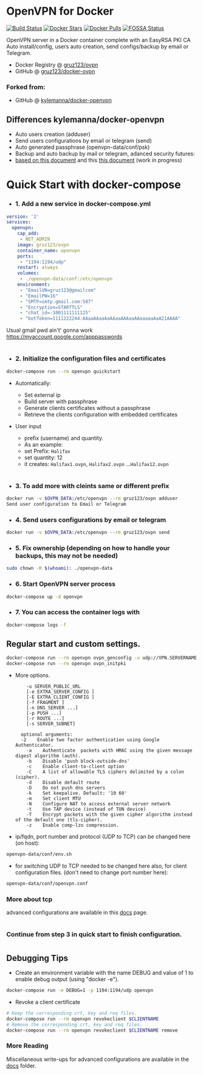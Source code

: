 # OpenVPN for Docker

[![Build Status](https://app.travis-ci.com/gruz123/docker-openvpn.svg?branch=master)](https://app.travis-ci.com/gruz123/docker-openvpn)
[![Docker Stars](https://img.shields.io/docker/stars/gruz123/ovpn.svg)](https://hub.docker.com/r/gruz123/ovpn/)
[![Docker Pulls](https://img.shields.io/docker/pulls/gruz123/ovpn.svg)](https://hub.docker.com/r/gruz123/ovpn/)
[![FOSSA Status](https://app.fossa.com/api/projects/git%2Bgithub.com%2Fgruz123%2Fdocker-openvpn.svg?type=shield)](https://app.fossa.com/projects/git%2Bgithub.com%2Fgruz123%2Fdocker-openvpn?ref=badge_shield)


OpenVPN server in a Docker container complete with an EasyRSA PKI CA \
Auto install/config, users auto creation, send configs/backup by email or Telegram.

* Docker Registry @ [gruz123/ovpn](https://hub.docker.com/r/gruz123/ovpn/)
* GitHub @ [gruz123/docker-ovpn](https://github.com/gruz123/docker-openvpn)

### Forked from:
* GitHub @ [kylemanna/docker-openvpn](https://github.com/kylemanna/docker-openvpn)

## Differences kylemanna/docker-openvpn

* Auto users creation (adduser)
* Send users configurations by email or telegram (send)
* Auto generated passphrase (openvpn-data/conf/psk) 
* Backup and auto backup by mail or telegram, adanced security futures: 
*   [based on this document](/docs/paranoid.md) and this
    [this document](/docs/backup.md) (work in progress)

# Quick Start with docker-compose


* ### 1. Add a new service in docker-compose.yml

```yaml
version: '2'
services:
  openvpn:
    cap_add:
     - NET_ADMIN
    image: gruz123/ovpn
    container_name: openvpn
    ports:
     - "1194:1194/udp"
    restart: always
    volumes:
     - ./openvpn-data/conf:/etc/openvpn
    environment: 
     - "EmailUN=gruz123@gmailcom"
     - "EmailPW=16"
     - "SMTP=smtp.gmail.com:587" 
     - "Encryption=STARTTLS" 
     - "chat_id=-1001111111125"
     - "botToken=1111222244:AAaaAAaaAaAAaaAAAaaAAaaaaaAaA21AAAA"
```
 
Usual gmail pwd ain't' gonna work
https://myaccount.google.com/apppasswords
#

* ### 2. Initialize the configuration files and certificates

```bash
docker-compose run --rm openvpn quickstart
```
* Automatically: 
  * Set external ip
  * Build server with passphrase
  * Generate clients certificates without a passphrase
  * Retrieve the clients configuration with embedded certificates
* User input   
  * prefix (username) and quantity.
  * As an example:
  * set Prefix: `Halifax`
  * set quantity: 12
  * it creates: `Halifax1.ovpn`, `Halifax2.ovpn` ...`Halifax12.ovpn`
  #

  
* ### 3. To add more with cleints same or different prefix 
```bash
docker run -v $OVPN_DATA:/etc/openvpn --rm gruz123/ovpn adduser
Send user configuration to Email or Telegram 
```
* ### 4.  Send users configurations by email or telegram

```bash
docker run -v $OVPN_DATA:/etc/openvpn --rm gruz123/ovpn send
```
* ### 5. Fix ownership (depending on how to handle your backups, this may not be needed)       

```bash
sudo chown -R $(whoami): ./openvpn-data
```
* ### 6. Start OpenVPN server process

```bash
docker-compose up -d openvpn
```

* ### 7. You can access the container logs with

```bash
docker-compose logs -f
```

## Regular start and custom settings.

```bash
docker-compose run --rm openvpn ovpn_genconfig -u udp://VPN.SERVERNAME.COM
docker-compose run --rm openvpn ovpn_initpki
```

* More options.

	      -u SERVER_PUBLIC_URL
	      [-e EXTRA_SERVER_CONFIG ]
	      [-E EXTRA_CLIENT_CONFIG ]
	      [-f FRAGMENT ]
	      [-n DNS_SERVER ...]
	      [-p PUSH ...]
	      [-r ROUTE ...]
	      [-s SERVER_SUBNET]

        optional arguments:
      	-2    Enable two factor authentication using Google Authenticator.
	      -a    Authenticate  packets with HMAC using the given message digest algorithm (auth).
	      -b    Disable 'push block-outside-dns'
	      -c    Enable client-to-client option
	      -C    A list of allowable TLS ciphers delimited by a colon (cipher).
	      -d    Disable default route
	      -D    Do not push dns servers
	      -k    Set keepalive. Default: '10 60'
	      -m    Set client MTU
	      -N    Configure NAT to access external server network
	      -t    Use TAP device (instead of TUN device)
	      -T    Encrypt packets with the given cipher algorithm instead of the default one (tls-cipher).
	      -z    Enable comp-lzo compression.


* ip/fqdn, port number and protocol (UDP to TCP) can be changed here (on host):

```bash
openvpn-data/conf/env.sh
```
* for switching UDP to TCP needed
to be changed here also, for client configuration files. (don't need to change port number here):
```bash
openvpn-data/conf/openvpn.conf
  ```
### More about tcp

advanced configurations are available in this
[docs](docs/tcp.md) page.
#
### Continue from step 3 in quick start to finish configuration.
#

## Debugging Tips

* Create an environment variable with the name DEBUG and value of 1 to enable debug output (using "docker -e").

```bash
docker-compose run -e DEBUG=1 -p 1194:1194/udp openvpn
```
* Revoke a client certificate

```bash
# Keep the corresponding crt, key and req files.
docker-compose run --rm openvpn revokeclient $CLIENTNAME
# Remove the corresponding crt, key and req files.
docker-compose run --rm openvpn revokeclient $CLIENTNAME remove
```

### More Reading

Miscellaneous write-ups for advanced configurations are available in the
[docs](docs) folder.

